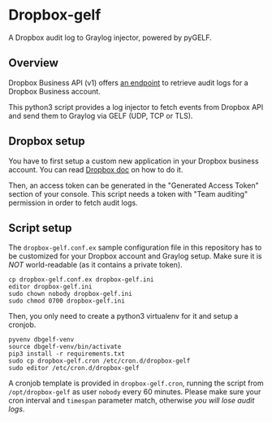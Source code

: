 # Dropbox-gelf

A Dropbox audit log to Graylog injector, powered by pyGELF.

## Overview

Dropbox Business API (v1) offers [an endpoint](https://www.dropbox.com/developers-v1/business/docs#log-get-events) to retrieve audit logs for a Dropbox Business account.

This python3 script provides a log injector to fetch events from Dropbox API and send them to Graylog via GELF (UDP, TCP or TLS).

## Dropbox setup

You have to first setup a custom new application in your Dropbox business account. You can read [Dropbox doc](https://www.dropbox.com/developers-v1/business) on how to do it.

Then, an access token can be generated in the "Generated Access Token" section of your console. This script needs a token with "Team auditing" permission in order to fetch audit logs.

## Script setup

The `dropbox-gelf.conf.ex` sample configuration file in this repository has to be customized for your Dropbox account and Graylog setup. Make sure it is *NOT* world-readable (as it contains a private token).

```
cp dropbox-gelf.conf.ex dropbox-gelf.ini
editor dropbox-gelf.ini
sudo chown nobody dropbox-gelf.ini
sudo chmod 0700 dropbox-gelf.ini
```

Then, you only need to create a python3 virtualenv for it and setup a cronjob.

```
pyvenv dbgelf-venv
source dbgelf-venv/bin/activate
pip3 install -r requirements.txt
sudo cp dropbox-gelf.cron /etc/cron.d/dropbox-gelf
sudo editor /etc/cron.d/dropbox-gelf
```

A cronjob template is provided in `dropbox-gelf.cron`, running the script from `/opt/dropbox-gelf` as user `nobody` every 60 minutes. Please make sure your cron interval and `timespan` parameter match, otherwise *you will lose audit logs*. 
